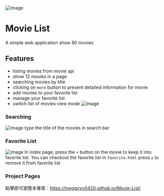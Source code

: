 ![image](https://user-images.githubusercontent.com/79748426/145158197-5413147f-96af-4b80-87fb-8b16895784c6.png)
# Movie List
A simple web application show 80 movies

## Features
- listing movies from movie api
- show 12 movies in a page
- searching movies by title
- clicking on `more` button to present detailed information for movie
- add movies to your favorite list
- manage your favorite list
- switch list of movies view mode
![image](https://user-images.githubusercontent.com/79748426/145158301-86938864-6b4f-407e-8b57-f29da746dd2c.png)


### Searching
![image](https://user-images.githubusercontent.com/79748426/145158451-e7f7a6f6-306b-4c6c-89df-c9e72a1501c6.png)
type the title of the movies in search bar

### Favorite List
![image](https://user-images.githubusercontent.com/79748426/145158911-44683dcd-7148-47a5-815a-142c4107d73d.png)
In index page, press the `+` button on the movie to keep it into favorite list.
You can checkout the favorite list in `favorite.html`
press `x` to remove it from favorite list

### Project Pages
點擊即可瀏覽本專案：<https://meggyyy0420.github.io/Movie-List/>
